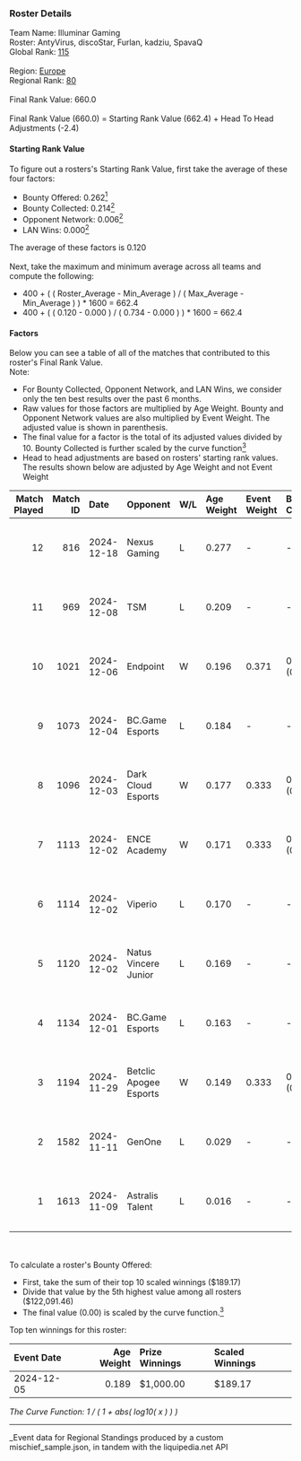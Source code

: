### Roster Details<br />
Team Name: Illuminar Gaming<br />
Roster: AntyVirus, discoStar, Furlan, kadziu, SpavaQ<br />
Global Rank: [115](../../standings_global_2025_05_05.md)<br />
<br />
Region: [Europe]( ../../standings_europe_2025_05_05.md)<br />
Regional Rank: [80]( ../../standings_europe_2025_05_05.md)<br />
<br />
Final Rank Value:  660.0<br />
<br />
Final Rank Value (660.0) = Starting Rank Value (662.4) + Head To Head Adjustments (-2.4)<br />

#### Starting Rank Value<br />
To figure out a rosters's Starting Rank Value, first take the average of these four factors:<br />
- Bounty Offered: 0.262[<sup>1</sup>](#table2)
- Bounty Collected: 0.214[<sup>2</sup>](#table1)
- Opponent Network: 0.006[<sup>2</sup>](#table1)
- LAN Wins: 0.000[<sup>2</sup>](#table1)

The average of these factors is 0.120<br />
<br />
Next, take the maximum and minimum average across all teams and compute the following:<br />
- 400 + ( ( Roster_Average - Min_Average ) / ( Max_Average - Min_Average ) ) * 1600 = 662.4
- 400 + ( ( 0.120 - 0.000 ) / ( 0.734 - 0.000 ) ) * 1600 = 662.4


#### Factors<br />
Below you can see a table of all of the matches that contributed to this roster's Final Rank Value.<br />
Note:<br />

- For Bounty Collected, Opponent Network, and LAN Wins, we consider only the ten best results over the past 6 months.
- Raw values for those factors are multiplied by Age Weight. Bounty and Opponent Network values are also multiplied by Event Weight. The adjusted value is shown in parenthesis.
- The final value for a factor is the total of its adjusted values divided by 10. Bounty Collected is further scaled by the curve function[<sup>3</sup>](#curveFunction)
- Head to head adjustments are based on rosters' starting rank values. The results shown below are adjusted by Age Weight and not Event Weight
<span id="table1"></span><br />


| Match Played | Match ID | Date       | Opponent               | W/L | Age Weight | Event Weight | Bounty Collected | Opponent Network | LAN Wins  | H2H Adj. | Roster                                       |
| -: | -: | :- | :- | :- | :- | :- | :- | :- | :- | -: | :- |
|           12 |      816 | 2024-12-18 | Nexus Gaming           | L   | 0.277      | -            | -                | -                | -         |    -2.00 | AntyVirus, discoStar, Furlan, kadziu, SpavaQ |
|           11 |      969 | 2024-12-08 | TSM                    | L   | 0.209      | -            | -                | -                | -         |    -4.59 | AntyVirus, Furlan, kadziu, SpavaQ, splawik   |
|           10 |     1021 | 2024-12-06 | Endpoint               | W   | 0.196      | 0.371        | 0.005 (0.000)    | 0.083 (0.006)    | 0 (0.000) |     3.40 | b1elany, Furlan, kadziu, phr, SpavaQ         |
|            9 |     1073 | 2024-12-04 | BC.Game Esports        | L   | 0.184      | -            | -                | -                | -         |    -2.37 | b1elany, Furlan, kadziu, phr, SpavaQ         |
|            8 |     1096 | 2024-12-03 | Dark Cloud Esports     | W   | 0.177      | 0.333        | 0.011 (0.001)    | 0.222 (0.013)    | 0 (0.000) |     3.18 | b1elany, Furlan, kadziu, phr, SpavaQ         |
|            7 |     1113 | 2024-12-02 | ENCE Academy           | W   | 0.171      | 0.333        | 0.009 (0.001)    | 0.158 (0.009)    | 0 (0.000) |     3.61 | b1elany, Furlan, kadziu, phr, SpavaQ         |
|            6 |     1114 | 2024-12-02 | Viperio                | L   | 0.170      | -            | -                | -                | -         |    -2.95 | b1elany, Furlan, kadziu, phr, SpavaQ         |
|            5 |     1120 | 2024-12-02 | Natus Vincere Junior   | L   | 0.169      | -            | -                | -                | -         |    -1.24 | b1elany, Furlan, kadziu, phr, SpavaQ         |
|            4 |     1134 | 2024-12-01 | BC.Game Esports        | L   | 0.163      | -            | -                | -                | -         |    -2.06 | b1elany, Furlan, kadziu, phr, SpavaQ         |
|            3 |     1194 | 2024-11-29 | Betclic Apogee Esports | W   | 0.149      | 0.333        | 0.011 (0.001)    | 0.582 (0.029)    | 0 (0.000) |     3.24 | b1elany, Furlan, kadziu, phr, SpavaQ         |
|            2 |     1582 | 2024-11-11 | GenOne                 | L   | 0.029      | -            | -                | -                | -         |    -0.38 | b1elany, Furlan, kadziu, phr, SpavaQ         |
|            1 |     1613 | 2024-11-09 | Astralis Talent        | L   | 0.016      | -            | -                | -                | -         |    -0.23 | b1elany, Furlan, kadziu, phr, SpavaQ         |

<br />
<span id="table2"></span><br />
To calculate a roster's Bounty Offered:<br />

- First, take the sum of their top 10 scaled winnings ($189.17)
- Divide that value by the 5th highest value among all rosters ($122,091.46)
- The final value (0.00) is scaled by the curve function.[<sup>3</sup>](#curveFunction)

Top ten winnings for this roster:<br />

| Event Date | Age Weight | Prize Winnings | Scaled Winnings |
| :- | -: | :- | :- |
| 2024-12-05 |      0.189 | $1,000.00      | $189.17         |


<span id="curveFunction"></span>_The Curve Function: 1 / ( 1 + abs( log10( x ) ) )_<br />

---
_Event data for Regional Standings produced by a custom mischief_sample.json, in tandem with the liquipedia.net API<br />
